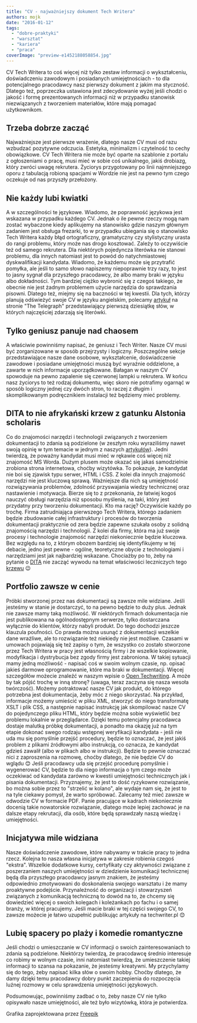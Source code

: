 ```yaml
---
title: "CV - najważniejszy dokument Tech Writera"
authors: mojk
date: "2016-01-12"
tags:
  - "dobre-praktyki"
  - "warsztat"
  - "kariera"
  - "praca"
coverImage: "preview-e1452188058854.jpg"
---
```


CV Tech Writera to coś więcej niż tylko zestaw informacji o wykształceniu,
doświadczeniu zawodowym i posiadanych umiejętnościach - to dla potencjalnego
pracodawcy nasz pierwszy dokument z jakim ma styczność. Dlatego też, poprzeczka
ustawiona jest zdecydowanie wyżej jeśli chodzi o jakość i formę prezentowanych
informacji niż w przypadku stanowisk niezwiązanych z tworzeniem materiałów,
które mają pomagać użytkownikom.

## Trzeba dobrze zacząć

Najważniejsze jest pierwsze wrażenie, dlatego nasze CV musi od razu wzbudzać
pozytywne odczucia. Estetyka, minimalizm i czytelność to cechy obowiązkowe. CV
Tech Writera nie może być oparte na szablonie z portalu z ogłoszeniami o pracę,
musi mieć w sobie coś unikalnego, jakiś drobiazg, który zwróci uwagę rekrutera.
Życiorys przygotowany po linii najmniejszego oporu z tabulacją robioną spacjami
w Wordzie nie jest na pewno tym czego oczekuje od nas przyszły przełożony.

## Nie każdy lubi kwiatki

A w szczególności te językowe. Wiadomo, że poprawność językowa jest wskazana w
przypadku każdego CV. Jednak o ile pewne rzeczy mogą nam zostać wybaczone kiedy
aplikujemy na stanowisko gdzie naszym głównym zadaniem jest obsługa frezarki, to
w przypadku ubiegania się o stanowisko Tech Writera każdy błąd ortograficzny,
gramatyczny czy stylistyczny urasta do rangi problemu, który może nas drogo
kosztować. Zależy to oczywiście też od samego rekrutera. Dla niektórych
pojedyncza literówka nie stanowi problemu, dla innych natomiast jest to powód do
natychmiastowej dyskwalifikacji kandydata. Wiadomo, że każdemu może się
przytrafić pomyłka, ale jeśli to samo słowo napiszemy niepoprawnie trzy razy, to
jest to jasny sygnał dla przyszłego pracodawcy, że albo mamy braki w języku albo
dokładności. Tym bardziej ciężko wybronić się z czegoś takiego, że obecnie nie
jest żadnym problemem użycie narzędzia do sprawdzania pisowni. Dlatego też,
miejmy się na baczności w tej kwestii. Dla tych, którzy planują odświeżyć swoje
CV w języku angielskim, polecamy
[artykuł](http://www.telegraph.co.uk/finance/jobs/11498666/top-ten-spelling-mistakes-job-seekers-employees-cvs-curriculum-vitae.html)
na stronie "The Telegraph" przedstawiający pierwszą dziesiątkę słów, w których
najczęściej zdarzają się literówki.

## Tylko geniusz panuje nad chaosem

A właściwie powinniśmy napisać, że geniusz i Tech Writer. Nasze CV musi być
zorganizowane w sposób przejrzysty i logiczny. Poszczególne sekcje
przedstawiające nasze dane osobowe, wykształcenie, doświadczenie zawodowe i
posiadane umiejętności muszą być wyraźnie oddzielone, a zawarte w nich
informacje uporządkowane. Bałagan w naszym CV spowoduje na pewno zapalenie się
czerwonej lampki u rekrutera. W końcu nasz życiorys to też rodzaj dokumentu,
więc skoro nie potrafimy ogarnąć w sposób logiczny jednej czy dwóch stron, to
raczej z długim i skomplikowanym podręcznikiem instalacji też będziemy mieć
problemy.

## DITA to nie afrykański krzew z gatunku Alstonia scholaris

Co do znajomości narzędzi i technologii związanych z tworzeniem dokumentacji to
zdania są podzielone (w zeszłym roku wyraziliśmy nawet swoją opinię w tym
temacie w jednym z naszych
[artykułów](http://techwriter.pl/czy-warto-znac-narzedzia-do-tworzenia-dokumentacji/)).
Jedni twierdzą, że poważny kandydat musi mieć w rękawie coś więcej niż znajomość
MS Worda. Dużym plusem może okazać się jakaś samodzielnie zrobiona strona
internetowa, choćby wizytówka. To pokazuje, że kandydat nie boi się zjawisk typu
serwer, HTML i CSS. Z kolei dla innych znajomość narzędzi nie jest kluczową
sprawą. Ważniejsze dla nich są umiejętność rozwiązywania problemów, zdolność
przyswajania wiedzy technicznej oraz nastawienie i motywacja. Bierze się to z
przekonania, że łatwiej kogoś nauczyć obsługi narzędzia niż sposobu myślenia, na
taki, który jest przydatny przy tworzeniu dokumentacji. Kto ma rację? Oczywiście
każdy po trochę. Firma zatrudniająca pierwszego Tech Writera, którego zadaniem
będzie zbudowanie całej infrastruktury i procesów do tworzenia dokumentacji
praktycznie od zera będzie zapewne szukała osoby z solidną znajomością narzędzi
i technologii. Z kolei dla firmy, która ma już swoje procesy i technologie
znajomość narzędzi niekoniecznie będzie kluczowa. Bez względu na to, z którym
obozem bardziej się identyfikujemy w tej debacie, jedno jest pewne - ogólne,
teoretyczne obycie z technologiami i narzędziami jest jak najbardziej wskazane.
Chociażby po to, żeby na pytanie o
[DITA](https://en.wikipedia.org/wiki/Darwin_Information_Typing_Architecture) nie
zacząć wywodu na temat właściwości leczniczych tego
[krzewu](http://www.stuartxchange.org/Dita.html) 😉

## Portfolio zawsze w cenie

Próbki stworzonej przez nas dokumentacji są zawsze mile widziane. Jeśli jesteśmy
w stanie je dostarczyć, to na pewno będzie to duży plus. Jednak nie zawsze mamy
taką możliwość. W niektórych firmach dokumentacja nie jest publikowana na
ogólnodostępnym serwerze, tylko dostarczana wyłącznie do klientów, którzy nabyli
produkt. Do tego dochodzi jeszcze klauzula poufności. Co prawda można usunąć z
dokumentacji wszelkie dane wrażliwe, ale to rozwiązanie też niekiedy nie jest
możliwe. Czasami w umowach pojawiają się też zapisy o tym, że wszystko co
zostało stworzone przez Tech Writera w pracy jest własnością firmy i że wszelkie
kopiowanie, modyfikacja i dystrybucja bez zgody firmy jest zabroniona. W takiej
sytuacji mamy jedną możliwość - napisać coś w swoim wolnym czasie, np. opisać
jakieś darmowe oprogramowanie, które ma braki w dokumentacji. Więcej szczegółów
możecie znaleźć w naszym wpisie o
[Open Techwriting](http://techwriter.pl/open-techwriting-sposob-na-start-i-rozwoj-kariery/).
A może by tak pójść trochę w inną stronę? (uwaga, teraz zaczyna się nasza wesoła
twórczość). Możemy potraktować nasze CV jak produkt, do którego potrzebna jest
dokumentacja, żeby móc z niego skorzystać. Na przykład, informacje możemy
umieścić w pliku XML, stworzyć do niego transformatę XSLT i plik CSS, a
następnie napisać instrukcję jak skompilować nasze CV do pojedynczego pliku
HTML, który będzie można sobie wyświetlić bez problemu lokalnie w przeglądarce.
Dzięki temu potencjalny pracodawca dostaje malutką próbkę dokumentacji, a
ponadto ma okazję już na tym etapie dokonać swego rodzaju wstępnej weryfikacji
kandydata - jeśli nie uda mu się pomyślnie przejść procedury, będzie to
oznaczać, że jest jakiś problem z plikami źródłowymi albo instrukcją, co
oznacza, że kandydat gdzieś zawalił (albo w plikach albo w instrukcji). Będzie
to pewnie oznaczać nici z zaproszenia na rozmowę, choćby dlatego, że nie będzie
CV do wglądu 😊 Jeśli pracodawcy uda się przejść procedurę pomyślnie i
wygenerować CV, będzie to dla niego informacja o tym czego może oczekiwać od
kandydata zarówno w kwestii umiejętności technicznych jak i pisania
dokumentacji. Przyznajemy, że jest to dość ryzykowne rozwiązanie, bo można sobie
przez to "strzelić w kolano", ale wydaje nam się, że jest to na tyle ciekawy
pomysł, że warto spróbować. Zalecamy też mieć zawsze w odwodzie CV w formacie
PDF. Panie pracujące w kadrach niekoniecznie docenią takie nowatorskie
rozwiązanie, dlatego może lepiej zachować je na dalsze etapy rekrutacji, dla
osób, które będą sprawdzały naszą wiedzę i umiejętności.

## Inicjatywa mile widziana

Nasze doświadczenie zawodowe, które nabywamy w trakcie pracy to jedna rzecz.
Kolejna to nasza własna inicjatywa w zakresie robienia czegoś "ekstra". Wszelkie
dodatkowe kursy, certyfikaty czy aktywności związane z poszerzaniem naszych
umiejętności w dziedzienie komunikacji technicznej będą dla przyszłego
pracodawcy jasnym znakiem, że jesteśmy odpowiednio zmotywowani do doskonalenia
swojego warsztatu i że mamy proaktywne podejście. Przynależność do organizacji i
stowarzyszeń związanych z komunikacją techniczną to dowód na to, że chcemy się
dowiedzieć więcej o swoich kolegach i koleżankach po fachu i o samej branży, w
której pracujemy. Jeśli macie braki w tej części swojego CV, to zawsze możecie
je łatwo uzupełnić publikując artykuły na techwriter.pl 😊

## Lubię spacery po plaży i komedie romantyczne

Jeśli chodzi o umieszczanie w CV informacji o swoich zainteresowaniach to zdania
są podzielone. Niektórzy twierdzą, że pracodawcę średnio interesuje co robimy w
wolnym czasie, inni natomiast twierdzą, że umieszczenie takiej informacji to
szansa na pokazanie, że jesteśmy kreatywni. My przychylamy się do tego, żeby
napisać kilka słów o swoim hobby. Choćby dlatego, że damy dzięki temu pracodawcy
dobry punkt zaczepienia do rozpoczęcia luźnej rozmowy w celu sprawdzenia
umiejętności językowych.

Podsumowując, powinniśmy zadbać o to, żeby nasze CV nie tylko opisywało nasze
umiejętności, ale też było wizytówką, która je potwierdza.

Grafika zaprojektowana przez
[Freepik](http://pl.freepik.com/darmowe-wektory/pisanie-cv-wektor_759121.htm)
